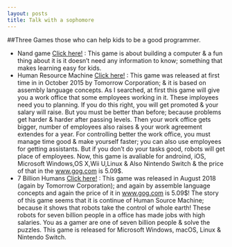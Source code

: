 ```yaml
---
layout: posts
title: Talk with a sophomore
---
```

##Three Games those who can help kids to be a good programmer.
- Nand game [Click here!](https://www.nandgame.com) :
This game is about building a computer & a fun thing about it is it doesn’t need any information to know; something that makes learning easy for kids.
- Human Resource Machine [Click here!](https://tomorrowcorporation.com/humanresourcemachine) :
This game was released at first time in in October 2015 by Tomorrow Corporation; & it is based on assembly language concepts.
As I searched, at first this game will give you a work office that some employees working in it. These imployees need you to planning. If you do this right, you will get promoted  & your salary will raise.
But you must be better than before; because problems get harder & harder after passing levels. Then your work office gets bigger, number of employees also raises & your work agreement extendes for a year. For controlling better the work office, you must manage time good & make yourself faster; you can also use employees for getting assistants.
But if you don’t do your tasks good, robots will get place of employees.
Now, this game is avaliable for androind, iOS, Microsoft Windows,OS X,Wii U,Linux & Also Nintendo Switch & the price of that in the www.gog.com is 5.09$.
- 7 Billion Humans [Click here!](https://tomorrowcorporation.com/7billionhumans) :
This game was released  in August 2018 (again by Tomorrow Corporation); and again by assemble language concepts and again the price of it in www.gog.com is 5.09$!
The story of this game seems that it is continue of Human Source Machine; because it shows that robots take the control of whole earth! These robots for seven billion people in a office has made jobs with high salaries. You as a gamer are one of seven billion people & solve the puzzles.
This game is released for Microsoft Windows, macOS, Linux & Nintendo Switch.

